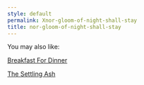 ```yaml
---
style: default
permalink: Xnor-gloom-of-night-shall-stay
title: nor-gloom-of-night-shall-stay
---
```

You may also like:

[Breakfast For Dinner](http://scp-wiki.net/breakfast-for-dinner)

[The Settling Ash](http://scp-wiki.net/the-settling-ash)
